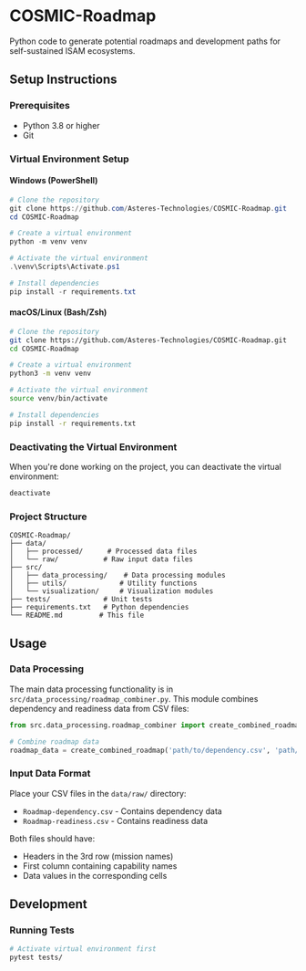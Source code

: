 # COSMIC-Roadmap
Python code to generate potential roadmaps and development paths for self-sustained ISAM ecosystems.

## Setup Instructions

### Prerequisites
- Python 3.8 or higher
- Git

### Virtual Environment Setup

#### Windows (PowerShell)
```powershell
# Clone the repository
git clone https://github.com/Asteres-Technologies/COSMIC-Roadmap.git
cd COSMIC-Roadmap

# Create a virtual environment
python -m venv venv

# Activate the virtual environment
.\venv\Scripts\Activate.ps1

# Install dependencies
pip install -r requirements.txt
```

#### macOS/Linux (Bash/Zsh)
```bash
# Clone the repository
git clone https://github.com/Asteres-Technologies/COSMIC-Roadmap.git
cd COSMIC-Roadmap

# Create a virtual environment
python3 -m venv venv

# Activate the virtual environment
source venv/bin/activate

# Install dependencies
pip install -r requirements.txt
```

### Deactivating the Virtual Environment
When you're done working on the project, you can deactivate the virtual environment:
```bash
deactivate
```

### Project Structure
```
COSMIC-Roadmap/
├── data/
│   ├── processed/      # Processed data files
│   └── raw/           # Raw input data files
├── src/
│   ├── data_processing/    # Data processing modules
│   ├── utils/             # Utility functions
│   └── visualization/     # Visualization modules
├── tests/             # Unit tests
├── requirements.txt   # Python dependencies
└── README.md         # This file
```

## Usage

### Data Processing
The main data processing functionality is in `src/data_processing/roadmap_combiner.py`. This module combines dependency and readiness data from CSV files:

```python
from src.data_processing.roadmap_combiner import create_combined_roadmap

# Combine roadmap data
roadmap_data = create_combined_roadmap('path/to/dependency.csv', 'path/to/readiness.csv')
```

### Input Data Format
Place your CSV files in the `data/raw/` directory:
- `Roadmap-dependency.csv` - Contains dependency data
- `Roadmap-readiness.csv` - Contains readiness data

Both files should have:
- Headers in the 3rd row (mission names)
- First column containing capability names
- Data values in the corresponding cells

## Development

### Running Tests
```bash
# Activate virtual environment first
pytest tests/
```
